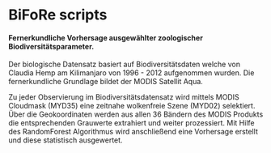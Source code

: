 BiFoRe scripts
=========

#### Fernerkundliche Vorhersage ausgewählter zoologischer Biodiversitätsparameter. 

<p> Der biologische Datensatz basiert auf Biodiversitätsdaten welche von Claudia Hemp am Kilimanjaro von 1996 - 2012 aufgenommen wurden. Die fernerkundliche Grundlage bildet der MODIS Satellit Aqua. </p>
<p> Zu jeder Observierung im Biodiversitätsdatensatz wird mittels MODIS Cloudmask (MYD35) eine zeitnahe wolkenfreie Szene (MYD02) selektiert. Über die Geokoordinaten werden aus allen 36 Bändern des MODIS Produkts die entsprechenden Grauwerte extrahiert und weiter prozessiert. Mit Hilfe des RandomForest Algorithmus wird anschließend eine Vorhersage erstellt und diese statistisch ausgewertet. </p>
